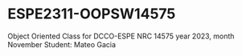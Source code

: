 # ESPE2311-OOPSW14575
Object Oriented Class for DCCO-ESPE NRC 14575 year 2023, month November
Student: Mateo Gacia
